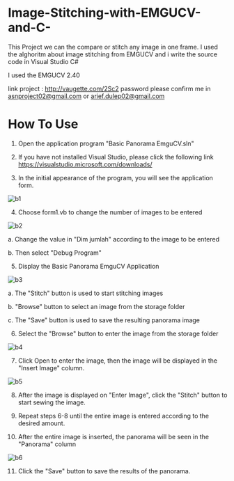 # Image-Stitching-with-EMGUCV-and-C-
This Project we can the compare or stitch any image in one frame. I used the alghoritm about image stitching from EMGUCV and i write the source code in Visual Studio C#

I used the EMGUCV 2.40 

link project : http://vaugette.com/2Sc2
password please confirm me in asnproject02@gmail.com or arief.dulep02@gmail.com

# How To Use
1. Open the application program "Basic Panorama EmguCV.sln"

2. If you have not installed Visual Studio, please click the following link           https://visualstudio.microsoft.com/downloads/

3. In the initial appearance of the program, you will see the application form.

![b1](https://user-images.githubusercontent.com/49858542/69833147-9a1f6600-1264-11ea-9624-69b98c7fd1f7.jpg)

4. Choose form1.vb to change the number of images to be entered

![b2](https://user-images.githubusercontent.com/49858542/69833148-9a1f6600-1264-11ea-8ba2-2761e17c1771.jpg)

 a. Change the value in "Dim jumlah" according to the image to be entered

 b. Then select "Debug Program"

5. Display the Basic Panorama EmguCV Application
 
![b3](https://user-images.githubusercontent.com/49858542/69833149-9ab7fc80-1264-11ea-9ba7-c7c10d486585.jpg)
 
 a. The "Stitch" button is used to start stitching images

 b. "Browse" button to select an image from the storage folder

 c. The "Save" button is used to save the resulting panorama image

6. Select the "Browse" button to enter the image from the storage folder

![b4](https://user-images.githubusercontent.com/49858542/69833150-9ab7fc80-1264-11ea-876b-f0f11c88d521.jpg)

7. Click Open to enter the image, then the image will be displayed in the "Insert Image" column.

![b5](https://user-images.githubusercontent.com/49858542/69833151-9b509300-1264-11ea-8b5c-f0e520f377fa.jpg)

8. After the image is displayed on "Enter Image", click the "Stitch" button to start sewing the image.

9. Repeat steps 6-8 until the entire image is entered according to the desired amount.

10. After the entire image is inserted, the panorama will be seen in the "Panorama" column

![b6](https://user-images.githubusercontent.com/49858542/69833152-9b509300-1264-11ea-8416-37c8b621918a.jpg)

11. Click the "Save" button to save the results of the panorama.










